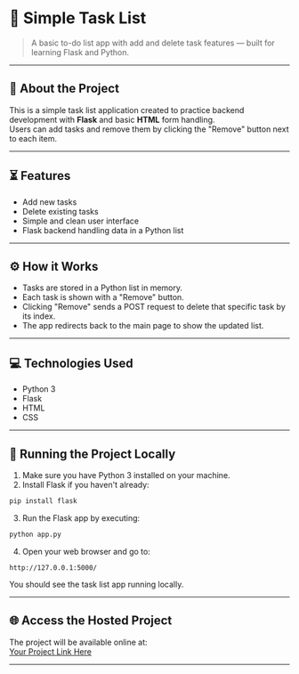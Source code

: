 # 📝 Simple Task List

> A basic to-do list app with add and delete task features — built for learning Flask and Python.

---

## 📌 About the Project

This is a simple task list application created to practice backend development with **Flask** and basic **HTML** form handling.  
Users can add tasks and remove them by clicking the "Remove" button next to each item.

---

## ⏳ Features

- Add new tasks  
- Delete existing tasks  
- Simple and clean user interface  
- Flask backend handling data in a Python list  

---

## ⚙️ How it Works

- Tasks are stored in a Python list in memory.  
- Each task is shown with a "Remove" button.  
- Clicking "Remove" sends a POST request to delete that specific task by its index.  
- The app redirects back to the main page to show the updated list.  

---

## 💻 Technologies Used

- Python 3  
- Flask  
- HTML  
- CSS

---

## 🚀 Running the Project Locally

1. Make sure you have Python 3 installed on your machine.  
2. Install Flask if you haven't already:

```bash
pip install flask
```

3. Run the Flask app by executing:

```bash
python app.py
```

4. Open your web browser and go to:

```
http://127.0.0.1:5000/
```

You should see the task list app running locally.

---

## 🌐 Access the Hosted Project

The project will be available online at:  
[Your Project Link Here](https://your-hosted-project-link.com)

---
